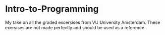 # Intro-to-Programming

My take on all the graded excersises from VU University Amsterdam. These exersises are not made perfectly and should be used as a reference.
